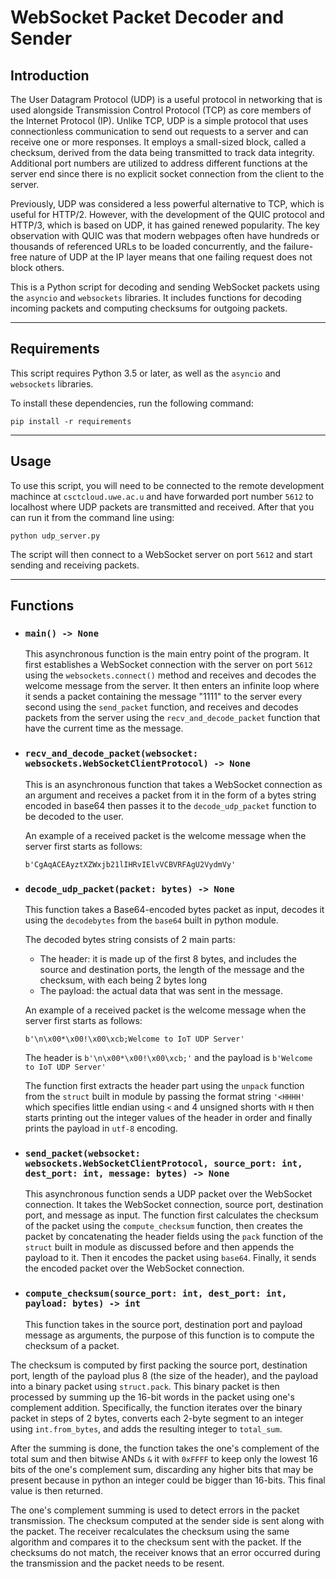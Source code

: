 # WebSocket Packet Decoder and Sender

## Introduction

The User Datagram Protocol (UDP) is a useful protocol in networking that is used alongside Transmission Control Protocol (TCP) as core members of the Internet Protocol (IP). Unlike TCP, UDP is a simple protocol that uses connectionless communication to send out requests to a server and can receive one or more responses. It employs a small-sized block, called a checksum, derived from the data being transmitted to track data integrity. Additional port numbers are utilized to address different functions at the server end since there is no explicit socket connection from the client to the server.

Previously, UDP was considered a less powerful alternative to TCP, which is useful for HTTP/2. However, with the development of the QUIC protocol and HTTP/3, which is based on UDP, it has gained renewed popularity. The key observation with QUIC was that modern webpages often have hundreds or thousands of referenced URLs to be loaded concurrently, and the failure-free nature of UDP at the IP layer means that one failing request does not block others.

This is a Python script for decoding and sending WebSocket packets using the `asyncio` and `websockets` libraries. It includes functions for decoding incoming packets and computing checksums for outgoing packets.

---

## Requirements

This script requires Python 3.5 or later, as well as the `asyncio` and `websockets` libraries.

To install these dependencies, run the following command:

```
pip install -r requirements
```

---

## Usage

To use this script, you will need to be connected to the remote development machince at `csctcloud.uwe.ac.u` and have forwarded port number `5612` to localhost where UDP packets are transmitted and received.
After that you can run it from the command line using:

```
python udp_server.py
```

The script will then connect to a WebSocket server on port `5612` and start sending and receiving packets.

---

## Functions

- ### `main() -> None`

  This asynchronous function is the main entry point of the program. It first establishes a WebSocket connection with the server on port `5612` using the `websockets.connect()` method and receives and decodes the welcome message from the server. It then enters an infinite loop where it sends a packet containing the message "1111" to the server every second using the `send_packet` function, and receives and decodes packets from the server using the `recv_and_decode_packet` function that have the current time as the message.

- ### `recv_and_decode_packet(websocket: websockets.WebSocketClientProtocol) -> None`

  This is an asynchronous function that takes a WebSocket connection as an argument and receives a packet from it in the form of a bytes string encoded in base64 then passes it to the `decode_udp_packet` function to be decoded to the user.

  An example of a received packet is the welcome message when the server first starts as follows:

  ```
  b'CgAqACEAyztXZWxjb21lIHRvIElvVCBVRFAgU2VydmVy'
  ```

- ### `decode_udp_packet(packet: bytes) -> None`

  This function takes a Base64-encoded bytes packet as input, decodes it using the `decodebytes` from the `base64` built in python module.

  The decoded bytes string consists of 2 main parts:

  - The header: it is made up of the first 8 bytes, and includes the source and destination ports, the length of the message and the checksum, with each being 2 bytes long
  - The payload: the actual data that was sent in the message.

  An example of a received packet is the welcome message when the server first starts as follows:

  ```
  b'\n\x00*\x00!\x00\xcb;Welcome to IoT UDP Server'
  ```

  The header is `b'\n\x00*\x00!\x00\xcb;'` and the payload is `b'Welcome to IoT UDP Server'`

  The function first extracts the header part using the `unpack` function from the `struct` built in module by passing the format string `'<HHHH'` which specifies little endian using `<` and 4 unsigned shorts with `H` then starts printing out the integer values of the header in order and finally prints the payload in `utf-8` encoding.

- ### `send_packet(websocket: websockets.WebSocketClientProtocol, source_port: int, dest_port: int, message: bytes) -> None`

  This asynchronous function sends a UDP packet over the WebSocket connection. It takes the WebSocket connection, source port, destination port, and message as input. The function first calculates the checksum of the packet using the `compute_checksum` function, then creates the packet by concatenating the header fields using the `pack` function of the `struct` built in module as discussed before and then appends the payload to it. Then it encodes the packet using `base64`. Finally, it sends the encoded packet over the WebSocket connection.

- ### `compute_checksum(source_port: int, dest_port: int, payload: bytes) -> int`

  This function takes in the source port, destination port and payload message as arguments, the purpose of this function is to compute the checksum of a packet.

The checksum is computed by first packing the source port, destination port, length of the payload plus 8 (the size of the header), and the payload into a binary packet using `struct.pack`. This binary packet is then processed by summing up the 16-bit words in the packet using one's complement addition. Specifically, the function iterates over the binary packet in steps of 2 bytes, converts each 2-byte segment to an integer using `int.from_bytes`, and adds the resulting integer to `total_sum`.

After the summing is done, the function takes the one's complement of the total sum and then bitwise ANDs `&` it with `0xFFFF` to keep only the lowest 16 bits of the one's complement sum, discarding any higher bits that may be present because in python an integer could be bigger than 16-bits. This final value is then returned.

The one's complement summing is used to detect errors in the packet transmission. The checksum computed at the sender side is sent along with the packet. The receiver recalculates the checksum using the same algorithm and compares it to the checksum sent with the packet. If the checksums do not match, the receiver knows that an error occurred during the transmission and the packet needs to be resent. 
